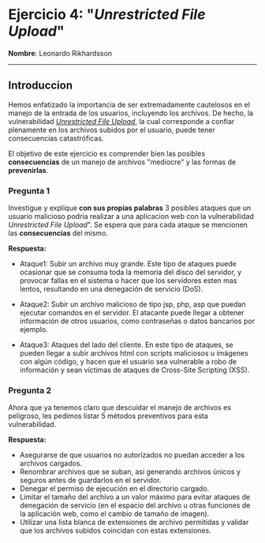 # Ejercicio 4: "*Unrestricted File Upload*"

**Nombre**: Leonardo Rikhardsson

--- 
## Introduccion
Hemos enfatizado la importancia de ser extremadamente cautelosos en el manejo de la entrada de los usuarios, incluyendo los archivos. De hecho, la vulnerabilidad [*Unrestricted File Upload*](https://owasp.org/www-community/vulnerabilities/Unrestricted_File_Upload), la cual corresponde a confiar plenamente en los archivos subidos por el usuario, puede tener consecuencias catastróficas.

El objetivo de este ejercicio es comprender bien las posibles **consecuencias** de un manejo de archivos "mediocre" y las formas de **prevenirlas**.

### Pregunta 1
Investigue y explique **con sus propias palabras** 3 posibles ataques que un usuario malicioso podria realizar a una aplicacion web con la vulnerabilidad *Unrestricted File Upload*". Se espera que para cada ataque se mencionen las **consecuencias** del mismo.

**Respuesta:**
- Ataque1: Subir un archivo muy grande. Este tipo de ataques puede ocasionar que se consuma toda la memoria del disco del servidor, y provocar fallas en el sistema o hacer que los servidores esten mas lentos, resultando en una denegación de servicio (DoS).

- Ataque2: Subir un archivo malicioso de tipo jsp, php, asp que puedan ejecutar comandos en el servidor. El atacante puede llegar a obtener información de otros usuarios, como contraseñas o datos bancarios por ejemplo.

- Ataque3: Ataques del lado del cliente. En este tipo de ataques, se pueden llegar a subir archivos html con scripts maliciosos u imágenes con algún código, y hacen que el usuario sea vulnerable a robo de información y sean víctimas de ataques de Cross-Site Scripting (XSS).

### Pregunta 2
Ahora que ya tenemos claro que descuidar el manejo de archivos es peligroso, les pedimos listar 5 métodos preventivos para esta vulnerabilidad.

**Respuesta:**
- Asegurarse de que usuarios no autorizados no puedan acceder a los archivos cargados.
- Renombrar archivos que se suban, así generando archivos únicos y seguros antes de guardarlos en el servidor.
- Denegar el permiso de ejecución en el directorio cargado.
- Limitar el tamaño del archivo a un valor máximo para evitar ataques de denegación de servicio (en el espacio del archivo u otras funciones de la aplicación web, como el cambio de tamaño de imagen).
- Utilizar una lista blanca de extensiones de archivo permitidas y validar que los archivos subidos coincidan con estas extensiones.
